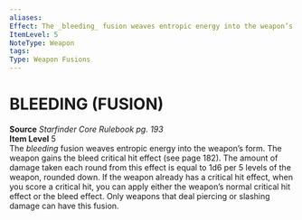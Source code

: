 ```yaml
---
aliases: 
Effect: The _bleeding_ fusion weaves entropic energy into the weapon’s form. The weapon gains the bleed critical hit effect (see page 182). The amount of damage taken each round from this effect is equal to 1d6 per 5 levels of the weapon, rounded down. If the weapon already has a critical hit effect, when you score a critical hit, you can apply either the weapon’s normal critical hit effect or the bleed effect. Only weapons that deal piercing or slashing damage can have this fusion.
ItemLevel: 5
NoteType: Weapon
tags: 
Type: Weapon Fusions
---
```

# BLEEDING (FUSION)
**Source** _Starfinder Core Rulebook pg. 193_  
**Item Level** 5  
The _bleeding_ fusion weaves entropic energy into the weapon’s form. The weapon gains the bleed critical hit effect (see page 182). The amount of damage taken each round from this effect is equal to 1d6 per 5 levels of the weapon, rounded down. If the weapon already has a critical hit effect, when you score a critical hit, you can apply either the weapon’s normal critical hit effect or the bleed effect. Only weapons that deal piercing or slashing damage can have this fusion.